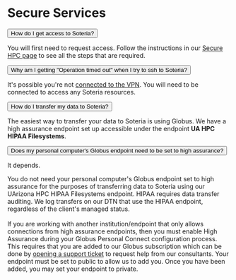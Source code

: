# Secure Services

<link rel="stylesheet" href="../../../assets/stylesheets/animated_dropdown.css">
<link rel="stylesheet" href="../../../assets/stylesheets/spacing.css">

<html>
    
<button class="collapsible">How do I get access to Soteria?</button>
<div class="content">
  <p>
    You will first need to request access. Follow the instructions in our <a href="../../../resources/secure_hpc/">Secure HPC page</a> to see all the steps that are required.
  </p>
</div>


<button class="collapsible">Why am I getting "Operation timed out" when I try to ssh to Soteria?</button>
<div class="content">
  <p>
    It's possible you're not <a href="../../../resources/secure_hpc/#prerequisites-and-registration">connected to the VPN</a>. You will need to be connected to access any Soteria resources.
  </p>
</div>


<button class="collapsible">How do I transfer my data to Soteria?</button>
<div class="content">
  <p>
    The easiest way to transfer your data to Soteria is using Globus. We have a high assurance endpoint set up accessible under the endpoint <b>UA HPC HIPAA Filesystems</b>.
  </p>
</div>


<button class="collapsible">Does my personal computer's Globus endpoint need to be set to high assurance?</button>
<div class="content">
  <p>
  It depends.

  You do not need your personal computer's Globus endpoint set to high assurance for the purposes of transferring data to Soteria using our UArizona HPC HIPAA Filesystems endpoint. HIPAA requires data transfer auditing. We log transfers on our DTN that use the HIPAA endpoint, regardless of the client's managed status.
  <br><br>
  If you are working with another institution/endpoint that only allows connections from high assurance endpoints, then you must enable High Assurance during your Globus Personal Connect configuration process. This requires that you are added to our Globus subscription which can be done by <a href="https://uarizona.service-now.com/sp?id=sc_cat_item&sys_id=2983102adbd23c109627d90d689619c6&sysparm_category=84d3d1acdbc8f4109627d90d6896191f">opening a support ticket</a> to request help from our consultants. Your endpoint must be set to public to allow us to add you. Once you have been added, you may set your endpoint to private.

  </p>
</div>
    
    
<div class="vertical-space"></div>
<script src="../../../assets/javascripts/animated_dropdown.js"></script>
</html>